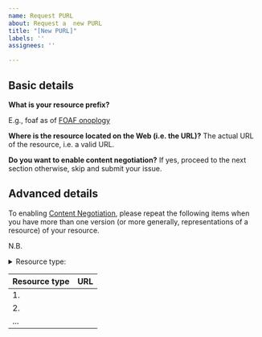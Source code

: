 ```yaml
---
name: Request PURL
about: Request a  new PURL
title: "[New PURL]"
labels: ''
assignees: ''

---
```


## Basic details
**What is your resource prefix?**

E.g., foaf as of [FOAF onoplogy](http://xmlns.com/foaf/spec/) 

**Where is the resource located on the Web (i.e. the URL)?**
The actual URL of the resource, i.e. a valid URL.

**Do you want to enable content negotiation?**
If yes, proceed to the next section otherwise, skip and submit your issue.

## Advanced details
To enabling [Content Negotiation](https://en.wikipedia.org/wiki/Content_negotiation),
please repeat the following items when you have more than one version  (or more generally, representations of a resource) of your resource.

N.B. <details>
<summary>Resource type:</summary>
<br>
Can be one of the following: 
<ul>
     <li> RDF/XML</li>
     <li> TTL</li>
     <li> OWL</li>
     <li> N-triples</li>
     <li> N3</li>
     <li> HTML</li>
</ul>
</details>
 
| Resource type     | URL |
| ---      | ---       |
| 1.          |          |
|  2.        |         |
|  ...        |         |
